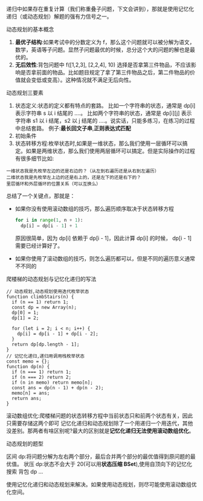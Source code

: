 递归中如果存在重复计算（我们称重叠子问题，下文会讲到），那就是使用记忆化递归（或动态规划）解题的强有力信号之一。

动态规划的基本概念

1. **最优子结构**:如果考试中的分数定义为 f，那么这个问题就可以被分解为语文，数学，英语等子问题。显然子问题最优的时候，总分这个大的问题的解也是最优的。
2. **无后效性**:背包问题中 f([1,2,3], [2,2,4], 10) 选择是否拿第三件物品，不应该影响是否拿前面的物品。比如题目规定了拿了第三件物品之后，第二件物品的价值就会变低或变高）。这种情况就不满足无后向性。

动态规划三要素

1. 状态定义:状态的定义都有特点的套路。 比如一个字符串的状态，通常是 dp[i] 表示字符串 s 以 i 结尾的 ....。 比如两个字符串的状态，通常是 dp[i][j] 表示字符串 s1 以 i 结尾，s2 以 j 结尾的 ....。说实话，只能多练习，在练习的过程中总结套路。
   例子:**最长回文子串**,**正则表达式匹配**
2. 初始条件
3. 状态转移方程:枚举状态时,如果是一维状态，那么我们使用一层循环可以搞定。如果是两维状态，那么我们使用两层循环可以搞定。但是实际操作的过程有很多细节比如:

```
一维状态我是先枚举左边的还是右边的？（从左到右遍历还是从右到左遍历）
二维状态我是先枚举左上边的还是右上的，还是左下的还是右下的？
里层循环和外层循环的位置关系（可以互换么）
```

总结了一个关键点，那就是：

- 如果你没有使用滚动数组的技巧，那么遍历顺序取决于状态转移方程

  ```Python
  for i in range(1, n + 1):
    dp[i] = dp[i - 1] + 1
  ```

  原因很简单，因为 dp[i] 依赖于 dp[i - 1]，因此计算 dp[i] 的时候， dp[i - 1] 需要已经计算好了。

- 如果你使用了滚动数组的技巧，则怎么遍历都可以，但是不同的遍历意义通常不不同的

爬楼梯的动态规划与记忆化递归的写法

```JS
// 动态规划,动态规划使用迭代枚举状态
function climbStairs(n) {
  if (n == 1) return 1;
  const dp = new Array(n);
  dp[0] = 1;
  dp[1] = 2;

  for (let i = 2; i < n; i++) {
    dp[i] = dp[i - 1] + dp[i - 2];
  }
  return dp[dp.length - 1];
}
// 记忆化递归,递归用调用栈枚举状态
const memo = {};
function dp(n) {
  if (n === 1) return 1;
  if (n === 2) return 2;
  if (n in memo) return memo[n];
  const ans = dp(n - 1) + dp(n - 2);
  memo[n] = ans;
  return ans;
}
```

滚动数组优化:爬楼梯问题的状态转移方程中当前状态只和前两个状态有关，因此只需要存储这两个即可
记忆化递归和动态规划除了一个用递归一个用迭代，其他没差别。那两者有啥区别呢?最大的区别就是**记忆化递归无法使用滚动数组优化**。

动态规划的题型

区间 dp:将问题分解为左右两个部分，最后合并两个部分的最优值得到原问题的最优值。
状压 dp:状态不会大于 20(可以用**状态压缩 BSet**),使用自顶向下的记忆化搜索
背包 dp
...

使用记忆化递归和动态规划来解决。如果使用动态规划，则尽可能使用滚动数组优化空间。
